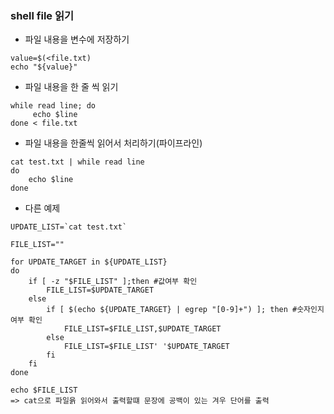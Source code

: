 ﻿### shell file 읽기
- 파일 내용을 변수에 저장하기
```
value=$(<file.txt)
echo "${value}"
```
 - 파일 내용을 한 줄 씩 읽기
```
while read line; do
	 echo $line
done < file.txt
```
- 파일 내용을 한줄씩 읽어서 처리하기(파이프라인)
```
cat test.txt | while read line
do 
	echo $line
done
```
- 다른 예제
```
UPDATE_LIST=`cat test.txt`

FILE_LIST=""

for UPDATE_TARGET in ${UPDATE_LIST}
do
	if [ -z "$FILE_LIST" ];then #값여부 확인
		FILE_LIST=$UPDATE_TARGET
	else
		if [ $(echo ${UPDATE_TARGET} | egrep "[0-9]+") ]; then #숫자인지 여부 확인
			FILE_LIST=$FILE_LIST,$UPDATE_TARGET
		else
			FILE_LIST=$FILE_LIST' '$UPDATE_TARGET
		fi
	fi
done

echo $FILE_LIST
=> cat으로 파일읅 읽어와서 출력할떄 문장에 공백이 있는 겨우 단어를 출력
```
